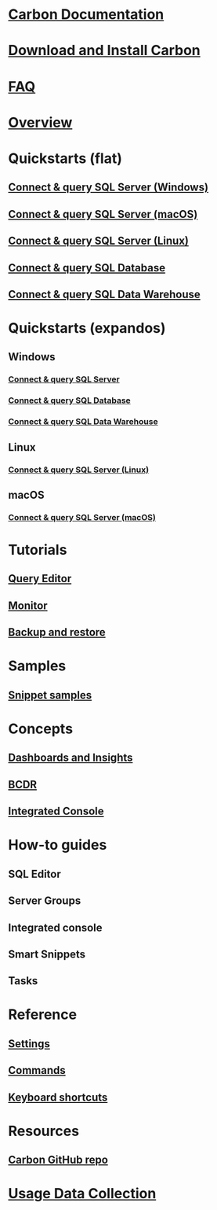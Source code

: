 # [Carbon Documentation](index.md)
# [Download and Install Carbon](download.md)
# [FAQ](faq.md)
# [Overview](overview.md)
# Quickstarts (flat)
## [Connect & query SQL Server (Windows)](get-started-sql-server.md)
## [Connect & query SQL Server (macOS)](get-started-sql-server-mac.md)
## [Connect & query SQL Server (Linux)](get-started-sql-linux.md)
## [Connect & query SQL Database](get-started-sql-database.md)
## [Connect & query SQL Data Warehouse](get-started-sql-dw.md)
# Quickstarts (expandos)
## Windows
### [Connect & query SQL Server](get-started-sql-server.md)
### [Connect & query SQL Database](get-started-sql-database.md)
### [Connect & query SQL Data Warehouse](get-started-sql-dw.md)
## Linux
### [Connect & query SQL Server (Linux)](get-started-sql-linux.md)
## macOS
### [Connect & query SQL Server (macOS)](get-started-sql-server-mac.md)
# Tutorials
## [Query Editor](tutorial-modern-code-flow-sql-server.md) 
## [Monitor](tutorial-monitoring-sql-server.md)
## [Backup and restore](tutorial-backup-restore-sql-server.md)
# Samples
## [Snippet samples]()
# Concepts
## [Dashboards and Insights]()
## [BCDR]()
## [Integrated Console]()
# How-to guides
## SQL Editor
## Server Groups
## Integrated console
## Smart Snippets
## Tasks
# Reference
## [Settings](settings.md)
## [Commands](commands.md)
## [Keyboard shortcuts](key-bindings.md)
# Resources
## [Carbon GitHub repo](https://www.github.com/Microsoft/Carbon)
# [Usage Data Collection](usage-data-collection.md)